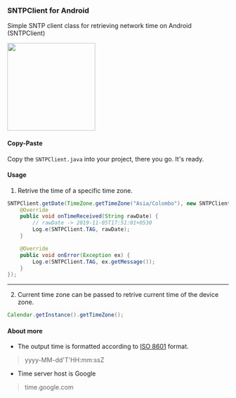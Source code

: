### SNTPClient for Android
Simple SNTP client class for retrieving network time on Android (SNTPClient)

<img width="200" src="https://i.imgur.com/y9AODqW.png" />

#### Copy-Paste
Copy the `SNTPClient.java` into your project, there you go. It's ready.

#### Usage

1. Retrive the time of a specific time zone.

```java
SNTPClient.getDate(TimeZone.getTimeZone("Asia/Colombo"), new SNTPClient.Listener() {
    @Override
    public void onTimeReceived(String rawDate) {
        // rawDate -> 2019-11-05T17:51:01+0530
        Log.e(SNTPClient.TAG, rawDate);
    }

    @Override
    public void onError(Exception ex) {
        Log.e(SNTPClient.TAG, ex.getMessage());
    }
});
```
<hr>

2. Current time zone can be passed to retrive current time of the device zone.
```java
Calendar.getInstance().getTimeZone();
```

#### About more

* The output time is formatted according to <a href="https://en.wikipedia.org/wiki/ISO_8601">ISO 8601</a> format.
> yyyy-MM-dd'T'HH:mm:ssZ

* Time server host is Google
> time.google.com
